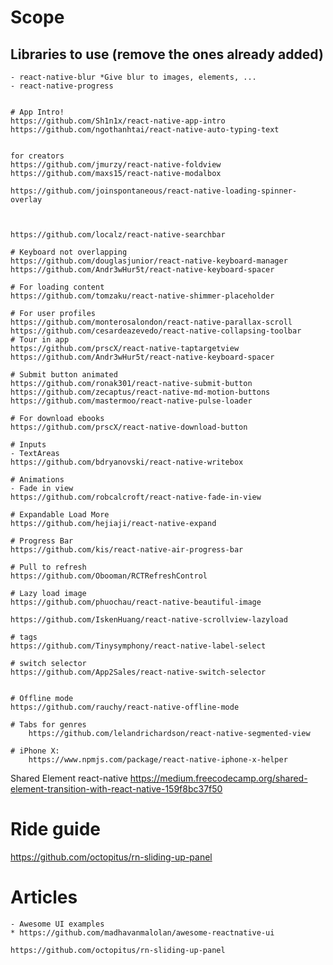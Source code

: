 # Scope
## Libraries to use (remove the ones already added)

	- react-native-blur *Give blur to images, elements, ...
	- react-native-progress


	# App Intro!
	https://github.com/Sh1n1x/react-native-app-intro
	https://github.com/ngothanhtai/react-native-auto-typing-text


	for creators
	https://github.com/jmurzy/react-native-foldview
	https://github.com/maxs15/react-native-modalbox

	https://github.com/joinspontaneous/react-native-loading-spinner-overlay



	https://github.com/localz/react-native-searchbar

	# Keyboard not overlapping
	https://github.com/douglasjunior/react-native-keyboard-manager
	https://github.com/Andr3wHur5t/react-native-keyboard-spacer

	# For loading content
	https://github.com/tomzaku/react-native-shimmer-placeholder

	# For user profiles
	https://github.com/monterosalondon/react-native-parallax-scroll
	https://github.com/cesardeazevedo/react-native-collapsing-toolbar
	# Tour in app
	https://github.com/prscX/react-native-taptargetview
	https://github.com/Andr3wHur5t/react-native-keyboard-spacer

	# Submit button animated
	https://github.com/ronak301/react-native-submit-button
	https://github.com/zecaptus/react-native-md-motion-buttons
	https://github.com/mastermoo/react-native-pulse-loader

	# For download ebooks
	https://github.com/prscX/react-native-download-button

	# Inputs
	- TextAreas
	https://github.com/bdryanovski/react-native-writebox

	# Animations
	- Fade in view
	https://github.com/robcalcroft/react-native-fade-in-view

	# Expandable Load More
	https://github.com/hejiaji/react-native-expand

	# Progress Bar
	https://github.com/kis/react-native-air-progress-bar

	# Pull to refresh
	https://github.com/Obooman/RCTRefreshControl

	# Lazy load image
	https://github.com/phuochau/react-native-beautiful-image	

	https://github.com/IskenHuang/react-native-scrollview-lazyload

	# tags
	https://github.com/Tinysymphony/react-native-label-select

	# switch selector
	https://github.com/App2Sales/react-native-switch-selector


	# Offline mode
	https://github.com/rauchy/react-native-offline-mode

	# Tabs for genres
		https://github.com/lelandrichardson/react-native-segmented-view

	# iPhone X: 
		https://www.npmjs.com/package/react-native-iphone-x-helper


Shared Element react-native 
https://medium.freecodecamp.org/shared-element-transition-with-react-native-159f8bc37f50

# Ride guide
https://github.com/octopitus/rn-sliding-up-panel

# Articles
	- Awesome UI examples
	* https://github.com/madhavanmalolan/awesome-reactnative-ui

	https://github.com/octopitus/rn-sliding-up-panel